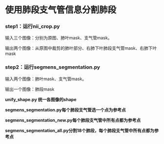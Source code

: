 # 使用肺段支气管信息分割肺段
### step1：运行nii_crop.py
输入三个图像：分别为原图、肺叶mask、支气管mask。

输出两个图像：从原图中裁剪的肺叶部分、右肺下叶肺段支气管mask、右肺下叶mask
### step2：运行segmens_segmentation.py
输入两个图像：肺叶mask、支气管mask。

输出一个图像：肺段mask

**unify_shape.py 统一各图像的shape**

**segmens_segmentation.py每个肺段支气管选一个点为参考点**

**segmens_segmentation_new.py每个肺段支气管中所有点都为参考点**

**segmens_segmentation_all.py分割18个肺段，每个肺段支气管中所有点都为参考点**